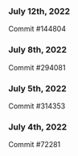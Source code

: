 ### July 12th, 2022

Commit #144804

### July 8th, 2022

Commit #294081

### July 5th, 2022

Commit #314353


### July 4th, 2022

Commit #72281
